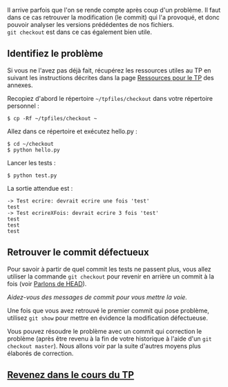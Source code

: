 Il arrive parfois que l'on se rende compte après coup d'un problème. Il faut dans ce cas retrouver la modification (le commit) qui l'a provoqué, et donc pouvoir analyser les versions prédédentes de nos fichiers.  
`git checkout` est dans ce cas également bien utile.

Identifiez le problème
----------------------

Si vous ne l'avez pas déjà fait, récupérez les ressources utiles au TP en suivant les instructions décrites dans la page [Ressources pour le TP](../annexes/tpfiles/) des annexes.

Recopiez d'abord le répertoire `~/tpfiles/checkout` dans votre répertoire personnel :

    $ cp -Rf ~/tpfiles/checkout ~
    

Allez dans ce répertoire et exécutez hello.py :

    $ cd ~/checkout
    $ python hello.py
    

Lancer les tests :

    $ python test.py
    

La sortie attendue est :

    -> Test ecrire: devrait ecrire une fois 'test'
    test
    -> Test ecrireXFois: devrait ecrire 3 fois 'test'
    test
    test
    test
    

Retrouver le commit défectueux
------------------------------

Pour savoir à partir de quel commit les tests ne passent plus, vous allez utiliser la commande `git checkout` pour revenir en arrière un commit à la fois (voir [Parlons de HEAD](../head/)).

_Aidez-vous des messages de commit pour vous mettre la voie._

Une fois que vous avez retrouvé le premier commit qui pose problème, utilisez `git show` pour mettre en évidence la modification défectueuse.

Vous pouvez résoudre le problème avec un commit qui correction le problème (après être revenu à la fin de votre historique à l'aide d'un `git checkout master`). Nous allons voir par la suite d'autres moyens plus élaborés de correction.

[Revenez dans le cours du TP](../correction/)
---------------------------------------------